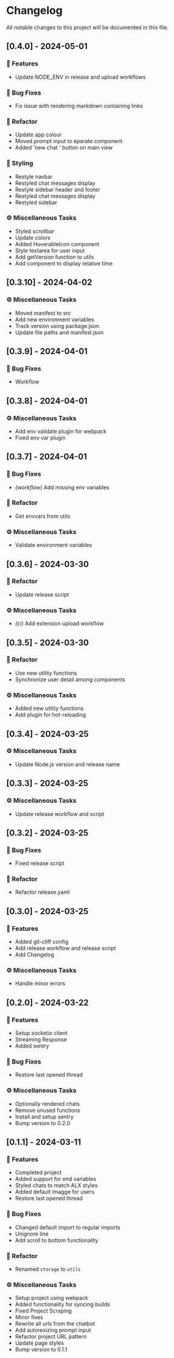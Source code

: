 # Changelog

All notable changes to this project will be documented in this file.

## [0.4.0] - 2024-05-01

### 🚀 Features

- Update NODE_ENV in release and upload workflows

### 🐛 Bug Fixes

- Fix issue with rendering markdown containing links

### 🚜 Refactor

- Update app colour
- Moved prompt input to eparate component
- Added 'new chat ' button on main view

### 🎨 Styling

- Restyle navbar
- Restyled chat messages display
- Restyle sidebar header and footer
- Restyled chat messages display
- Restyled sidebar

### ⚙️  Miscellaneous Tasks

- Styled scrollbar
- Update colors
- Added HoverableIcon component
- Style textarea for user input
- Add getVersion function to utils
- Add component to display relative time

## [0.3.10] - 2024-04-02

### ⚙️  Miscellaneous Tasks

- Moved manifest to src
- Add new environment variables
- Track version using package.json
- Update file paths and manifest.json

## [0.3.9] - 2024-04-01

### 🐛 Bug Fixes

- Workflow

## [0.3.8] - 2024-04-01

### ⚙️  Miscellaneous Tasks

- Add env validate plugin for webpack
- Fixed env var plugin

## [0.3.7] - 2024-04-01

### 🐛 Bug Fixes

- *(workflow)* Add missing env variables

### 🚜 Refactor

- Get envvars from utils

### ⚙️  Miscellaneous Tasks

- Validate environment variables

## [0.3.6] - 2024-03-30

### 🚜 Refactor

- Update release script

### ⚙️  Miscellaneous Tasks

- *(ci)* Add extension upload workflow

## [0.3.5] - 2024-03-30

### 🚜 Refactor

- Use new utility functions
- Synchronize user detail among components

### ⚙️  Miscellaneous Tasks

- Added new utility functions
- Add plugin for hot-reloading

## [0.3.4] - 2024-03-25

### ⚙️  Miscellaneous Tasks

- Update Node.js version and release name

## [0.3.3] - 2024-03-25

### ⚙️  Miscellaneous Tasks

- Update release workflow and script

## [0.3.2] - 2024-03-25

### 🐛 Bug Fixes

- Fixed release script

### 🚜 Refactor

- Refactor release.yaml

## [0.3.0] - 2024-03-25

### 🚀 Features

- Added git-cliff config
- Add release workflow and release script
- Add Changelog

### ⚙️  Miscellaneous Tasks

- Handle minor errors

## [0.2.0] - 2024-03-22

### 🚀 Features

- Setup socketio client
- Streaming Response
- Added sentry

### 🐛 Bug Fixes

- Restore last opened thread

### ⚙️  Miscellaneous Tasks

- Optionally rendered chats
- Remove unused functions
- Install and setup sentry
- Bump version to 0.2.0

## [0.1.1] - 2024-03-11

### 🚀 Features

- Completed project
- Added support for end variables
- Styled chats to match ALX styles
- Added default imagge for users
- Restore last opened thread

### 🐛 Bug Fixes

- Changed default import to regular imports
- Unignore line
- Add scroll to bottom functionality

### 🚜 Refactor

- Renamed `storage` to `utils`

### ⚙️  Miscellaneous Tasks

- Setup project using webpack
- Added functionality for syncing builds
- Fixed Project Scraping
- Minor fixes
- Rewrite all urls from the chatbot
- Add autoresizing prompt input
- Refactor project URL pattern
- Update page styles
- Bump version to 0.1.1

<!-- generated by git-cliff -->
